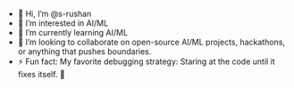 - 👋 Hi, I’m @s-rushan
- 👀 I’m interested in AI/ML
- 🌱 I’m currently learning AI/ML
- 💞️ I’m looking to collaborate on open-source AI/ML projects, hackathons, or anything that pushes boundaries.
- ⚡ Fun fact:  My favorite debugging strategy: Staring at the code until it fixes itself. 👀

<!---
s-rushan/s-rushan is a ✨ special ✨ repository because its `README.md` (this file) appears on your GitHub profile.
You can click the Preview link to take a look at your changes.
--->
